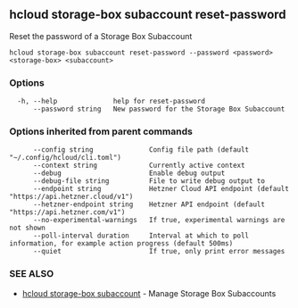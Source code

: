## hcloud storage-box subaccount reset-password

Reset the password of a Storage Box Subaccount

```
hcloud storage-box subaccount reset-password --password <password> <storage-box> <subaccount>
```

### Options

```
  -h, --help              help for reset-password
      --password string   New password for the Storage Box Subaccount
```

### Options inherited from parent commands

```
      --config string              Config file path (default "~/.config/hcloud/cli.toml")
      --context string             Currently active context
      --debug                      Enable debug output
      --debug-file string          File to write debug output to
      --endpoint string            Hetzner Cloud API endpoint (default "https://api.hetzner.cloud/v1")
      --hetzner-endpoint string    Hetzner API endpoint (default "https://api.hetzner.com/v1")
      --no-experimental-warnings   If true, experimental warnings are not shown
      --poll-interval duration     Interval at which to poll information, for example action progress (default 500ms)
      --quiet                      If true, only print error messages
```

### SEE ALSO

* [hcloud storage-box subaccount](hcloud_storage-box_subaccount.md)	 - Manage Storage Box Subaccounts
